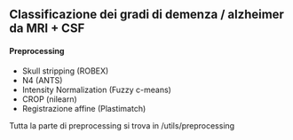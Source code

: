 ## Classificazione dei gradi di demenza / alzheimer da MRI + CSF

#### Preprocessing
* Skull stripping (ROBEX)
* N4 (ANTS)
* Intensity Normalization (Fuzzy c-means)
* CROP (nilearn)
* Registrazione affine (Plastimatch)

Tutta la parte di preprocessing si trova in /utils/preprocessing
